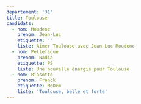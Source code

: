 ```yaml
---
departement: '31'
title: Toulouse
candidats:
  - nom: Moudenc
    prenom: Jean-Luc
    etiquette: ''
    liste: Aimer Toulouse avec Jean-Luc Moudenc
  - nom: Pellefigue
    prenom: Nadia
    etiquette: PS
    liste: Une nouvelle énergie pour Toulouse
  - nom: Biasotto
    prenom: Franck
    etiquette: MoDem
    liste: 'Toulouse, belle et forte'
---
```

